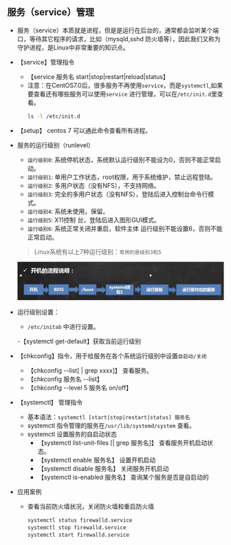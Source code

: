 ## 服务（service）管理

 - 服务（service）本质就是进程，但是是运行在后台的，通常都会监听某个端口，等待其它程序的请求，比如（mysqld,sshd 防火墙等），因此我们又称为守护进程，是Linux中非常重要的知识点。

 - 【service】管理指令
   - 【service 服务名 start|stop|restart|reload|status】
   - 注意：在CentOS7.0后，很多服务不再使用`service`，而是`systemctl`,如果要查看还有哪些服务可以使用`service` 进行管理，可以在`/etc/init.d`里查看。
        ```bash
        ls -l /etc/init.d
        ```  
- 【setup】 centos 7 可以通此命令查看所有进程。

- 服务的运行级别（runlevel）

   - `运行级别0`: 系统停机状态，系统默认运行级别不能设为0，否则不能正常启动。
   - `运行级别1`: 单用户工作状态，root权限，用于系统维护，禁止远程登陆。
   - `运行级别2`: 多用户状态（没有NFS），不支持网络。
   - `运行级别3`: 完全的多用户状态（没有NFS），登陆后进入控制台命令行模式。
   - `运行级别4`: 系统未使用，保留。
   - `运行级别5`: X11控制 台，登陆后进入图形GUI模式。
   - `运行级别6`: 系统正常关闭并重启，软件主体 运行级别不能设置6，否则不能正常启动。

   > Linux系统有以上7种运行级别：`常用的是级别3和5`


    ![图片](../imgs/liunx/10.jpg)

- 运行级别设置：
  - `/etc/initab` 中进行设置。

  -【systemctl get-default】获取当前运行级别

- 【chkconfig】指令，用于给服务在各个系统运行级别中设置`自启动/关闭`
  - 【chkconfig --list[ | grep xxxx]】 查看服务。
  - 【chkconfig 服务名 --list】
  - 【chkconfig --level 5 服务名 on/off】

- 【systemctl】 管理指令
   - 基本语法：`systemctl [start|stop|restart|status] 服务名`
   - systemctl 指令管理的服务在`/usr/lib/systemd/system` 查看。
   - systemctl 设置服务的自启动状态
     - 【systemctl list-unit-files [| grep 服务名]】 查看服务开机启动状态。
     - 【systemctl enable 服务名】 设置开机启动 
     - 【systemctl disable 服务名】 关闭服务开机启动 
     - 【systemctl is-enabled 服务名】 查询某个服务是否是自启动的

- 应用案例
  - 查看当前防火墙状况，关闭防火墙和重启防火墙
    ```bash
    systemctl status firewalld.service
    systemctl stop firewalld.service
    systemctl start firewalld.service
    ```
